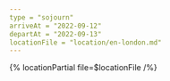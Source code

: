 ```yaml
---
type = "sojourn"
arriveAt = "2022-09-12"
departAt = "2022-09-13"
locationFile = "location/en-london.md"
---
```


{% locationPartial file=$locationFile /%} 
